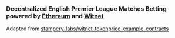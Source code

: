 ### Decentralized English Premier League Matches Betting powered by [Ethereum](https://ethereum.org/) and [Witnet](https://witnet.io/)

Adapted from [stampery-labs/witnet-tokenprice-example-contracts](https://github.com/stampery-labs/witnet-tokenprice-example-contracts)
